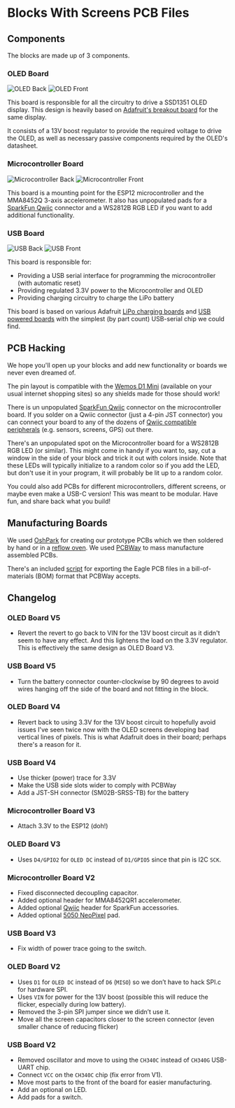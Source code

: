 # Blocks With Screens PCB Files

## Components

The blocks are made up of 3 components.

### OLED Board

![OLED Back](https://user-images.githubusercontent.com/218876/99321449-b116e980-2822-11eb-9ae4-aa685a7b6b91.png) ![OLED Front](https://user-images.githubusercontent.com/218876/99321454-b1af8000-2822-11eb-80dd-8d2bca46f54a.png)

This board is responsible for all the circuitry to drive a SSD1351 OLED display. This design is heavily based on [Adafruit's breakout board](https://github.com/adafruit/Adafruit-1.5inch-Color-OLED-PCB) for the same display.

It consists of a 13V boost regulator to provide the required voltage to drive the OLED, as well as necessary passive components required by the OLED's datasheet.

### Microcontroller Board

![Microcontroller Back](https://user-images.githubusercontent.com/218876/99321508-d9064d00-2822-11eb-97be-c0dcf3f74503.png) ![Microcontroller Front](https://user-images.githubusercontent.com/218876/99321512-d99ee380-2822-11eb-9604-5819c3f5eadf.png)

This board is a mounting point for the ESP12 microcontroller and the MMA8452Q 3-axis accelerometer. It also has unpopulated pads for a [SparkFun Qwiic](https://www.sparkfun.com/qwiic) connector and a WS2812B RGB LED if you want to add additional functionality.

### USB Board

![USB Back](https://user-images.githubusercontent.com/218876/99321787-7c576200-2823-11eb-9ce4-1becdb05f49a.png) ![USB Front](https://user-images.githubusercontent.com/218876/99321789-7ceff880-2823-11eb-97ea-6fdcfcb138af.png)

This board is responsible for:
* Providing a USB serial interface for programming the microcontroller (with automatic reset)
* Providing regulated 3.3V power to the Microcontroller and OLED
* Providing charging circuitry to charge the LiPo battery

This board is based on various Adafruit [LiPo charging boards](https://learn.adafruit.com/adafruit-pro-trinket-lipoly-slash-liion-backpack) and [USB powered boards](https://learn.adafruit.com/introducing-trinket/downloads) with the simplest (by part count) USB-serial chip we could find.

## PCB Hacking

We hope you'll open up your blocks and add new functionality or boards we never even dreamed of.

The pin layout is compatible with the [Wemos D1 Mini](https://docs.wemos.cc/en/latest/d1/d1_mini.html) (available on your usual internet shopping sites) so any shields made for those should work!

There is un unpopulated [SparkFun Qwiic](https://www.sparkfun.com/qwiic) connector on the microcontroller board. If you solder on a Qwiic connector (just a 4-pin JST connector) you can connect your board to any of the dozens of [Qwiic compatible peripherals](https://www.sparkfun.com/qwiic#products) (e.g. sensors, screens, GPS) out there.

There's an unpopulated spot on the Microcontroller board for a WS2812B RGB LED (or similar). This might come in handy if you want to, say, cut a window in the side of your block and trick it out with colors inside. Note that these LEDs will typically initialize to a random color so if you add the LED, but don't use it in your program, it will probably be lit up to a random color.

You could also add PCBs for different microcontrollers, different screens, or maybe even make a USB-C version! This was meant to be modular. Have fun, and share back what you build!

## Manufacturing Boards

We used [OshPark](https://oshpark.com/) for creating our prototype PCBs which we then soldered by hand or in a [reflow oven](https://github.com/UnifiedEngineering/T-962-improvements). We used [PCBWay](https://www.pcbway.com/) to mass manufacture assembled PCBs.

There's an included [script](https://github.com/bountylabs/blocks-with-screens/blob/main/pcb/eagle_to_pcbway.py) for exporting the Eagle PCB files in a bill-of-materials (BOM) format that PCBWay accepts.

## Changelog

### OLED Board V5

* Revert the revert to go back to VIN for the 13V boost circuit as it didn't seem to have any effect. And this lightens the load on the 3.3V regulator. This is effectively the same design as OLED Board V3.

### USB Board V5

* Turn the battery connector counter-clockwise by 90 degrees to avoid wires hanging off the side of the board and not fitting in the block.

### OLED Board V4

* Revert back to using 3.3V for the 13V boost circuit to hopefully avoid issues I've seen twice now with the OLED screens developing bad vertical lines of pixels. This is what Adafruit does in their board; perhaps there's a reason for it.

### USB Board V4

* Use thicker (power) trace for 3.3V
* Make the USB side slots wider to comply with PCBWay
* Add a JST-SH connector (SM02B-SRSS-TB) for the battery

### Microcontroller Board V3

* Attach 3.3V to the ESP12 (doh!)

### OLED Board V3

* Uses `D4/GPIO2` for `OLED DC` instead of `D1/GPIO5` since that pin is I2C `SCK`.

### Microcontroller Board V2

* Fixed disconnected decoupling capacitor.
* Added optional header for MMA8452QR1 accelerometer.
* Added optional [Qwiic](https://www.sparkfun.com/qwiic) header for SparkFun accessories.
* Added optional [5050 NeoPixel](https://www.adafruit.com/product/1655) pad.

### USB Board V3

* Fix width of power trace going to the switch.

### OLED Board V2

* Uses `D1` for `OLED DC` instead of `D6` (`MISO`) so we don’t have to hack SPI.c for hardware SPI.
* Uses `VIN` for power for the 13V boost (possible this will reduce the flicker, especially during low battery).
* Removed the 3-pin SPI jumper since we didn’t use it.
* Move all the screen capacitors closer to the screen connector (even smaller chance of reducing flicker)

### USB Board V2

* Removed oscillator and move to using the `CH340C` instead of `CH340G` USB-UART chip.
* Connect `VCC` on the `CH340C` chip (fix error from V1).
* Move most parts to the front of the board for easier manufacturing.
* Add an optional on LED.
* Add pads for a switch.
